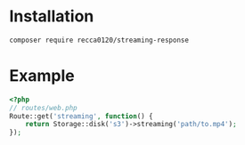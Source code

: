 # Installation

```bash
composer require recca0120/streaming-response
```

# Example

```php
<?php
// routes/web.php
Route::get('streaming', function() {
    return Storage::disk('s3')->streaming('path/to.mp4');
});
```